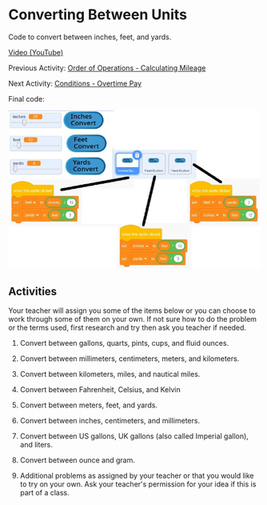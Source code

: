 # Converting Between Units

Code to convert between inches, feet, and yards.

[Video (YouTube)](https://youtu.be/stB1_cookDs)

Previous Activity: [Order of Operations - Calculating Mileage](https://github.com/teachintech90/math.code/blob/main/Scratch/002-Order-Of-Operations/README.md)

Next Activity: [Conditions - Overtime Pay](https://github.com/teachintech90/math.code/blob/main/Scratch/004-Conditions-Overtime-Pay/README.md)

Final code:

<img src="Converting-Between-Units-composite.jpg">

## Activities

Your teacher will assign you some of the items below or you can choose to work through some of them on your own. If not sure how to do the problem or the terms used, first research and try then ask you teacher if needed.

1. Convert between gallons, quarts, pints, cups, and fluid ounces.

1. Convert between millimeters, centimeters, meters, and kilometers.

1. Convert between kilometers, miles, and nautical miles.

1. Convert between Fahrenheit, Celsius, and Kelvin

1. Convert between meters, feet, and yards.

1. Convert between inches, centimeters, and millimeters.

1. Convert between US gallons, UK gallons (also called Imperial gallon), and liters.

1. Convert between ounce and gram.

1. Additional problems as assigned by your teacher or that you would like to try on your own. Ask your teacher's permission for your idea if this is part of a class.
